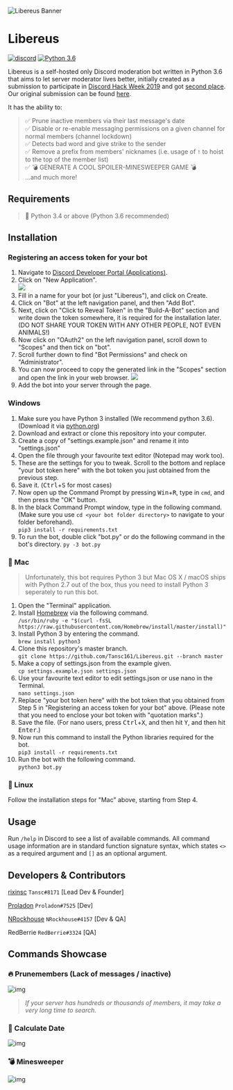 ![Libereus Banner](https://sc.s-ul.eu/nWBPZuZ6)
# Libereus
[![discord](https://lihi1.cc/7CBE7)](https://lihi1.cc/j2C5r)
[![Python 3.6](https://img.shields.io/badge/python-3.6-blue.svg)](https://www.python.org/downloads/release/python-367/)

Libereus is a self-hosted only Discord moderation bot written in Python 3.6 that aims to let server moderator lives better, initially created as a submission to participate in [Discord Hack Week 2019](https://blog.discordapp.com/discord-community-hack-week-build-and-create-alongside-us-6b2a7b7bba33) and got [second place](https://blog.discordapp.com/discord-community-hack-week-category-winners-bd0364360f92). Our original submission can be found [here](https://github.com/Tansc161/Libereus-DHW19).

It has the ability to:
> ✅ Prune inactive members via their last message's date  
> ✅ Disable or re-enable messaging permissions on a given channel for normal members (channel lockdown)  
> ✅ Detects bad word and give strike to the sender  
> ✅ Remove a prefix from members' nicknames (i.e. usage of `!` to hoist to the top of the member list)  
> ✅ 💣 GENERATE A COOL SPOILER-MINESWEEPER GAME 💣  
> ...and much more!

## Requirements
> 🐍 Python 3.4 or above (Python 3.6 recommended)

## Installation
### Registering an access token for your bot
1. Navigate to [Discord Developer Portal (Applications)](https://discordapp.com/developers/applications/).
1. Click on "New Application".  
![](https://i.imgur.com/5SSK14E.jpg)
1. Fill in a name for your bot (or just "Libereus"), and click on Create.
1. Click on "Bot" at the left navigation panel, and then "Add Bot".
1. Next, click on "Click to Reveal Token" in the "Build-A-Bot" section and write down the token somewhere, it is required for the installation later. (DO NOT SHARE YOUR TOKEN WITH ANY OTHER PEOPLE, NOT EVEN ANIMALS!)
1. Now click on "OAuth2" on the left navigation panel, scroll down to "Scopes" and then tick on "bot".
1. Scroll further down to find "Bot Permissions" and check on "Administrator".
1. You can now proceed to copy the generated link in the "Scopes" section and open the link in your web browser.
![](https://i.imgur.com/V5kwpNN.jpg)
1. Add the bot into your server through the page.

### Windows
1. Make sure you have Python 3 installed (We recommend python 3.6). (Download it via [python.org](https://www.python.org/downloads/release/python-367/))
1. Download and extract or clone this repository into your computer.
1. Create a copy of "settings.example.json" and rename it into "settings.json"
1. Open the file through your favourite text editor (Notepad may work too).
1. These are the settings for you to tweak. Scroll to the bottom and replace "your bot token here" with the bot token you just obtained from the previous step.
1. Save it. (<kbd>Ctrl</kbd>+<kbd>S</kbd> for most cases)
1. Now open up the Command Prompt by pressing <kbd>Win</kbd>+<kbd>R</kbd>, type in `cmd`, and then press the "OK" button.
1. In the black Command Prompt window, type in the following command. (Make sure you use `cd <your bot folder directory>` to navigate to your folder beforehand).  
`pip3 install -r requirements.txt`
1. To run the bot, double click "bot.py" or do the following command in the bot's directory.
`py -3 bot.py`

### 🍏 Mac
> Unfortunately, this bot requires Python 3 but Mac OS X / macOS ships with Python 2.7 out of the box, thus you need to install Python 3 seperately to run this bot.
1. Open the "Terminal" application.
1. Install [Homebrew](https://brew.sh/) via the following command.  
`/usr/bin/ruby -e "$(curl -fsSL https://raw.githubusercontent.com/Homebrew/install/master/install)"`
1. Install Python 3 by entering the command.  
`brew install python3`
1. Clone this repository's master branch.  
`git clone https://github.com/Tansc161/Libereus.git --branch master`
1. Make a copy of settings.json from the example given.  
`cp settings.example.json settings.json`
1. Use your favourite text editor to edit settings.json or use nano in the Terminal.  
`nano settings.json`
1. Replace "your bot token here" with the bot token that you obtained from Step 5 in "Registering an access token for your bot" above. (Please note that you need to enclose your bot token with "quotation marks".)
1. Save the file. (For nano users, press <kbd>Ctrl</kbd>+<kbd>X</kbd>, and then hit <kbd>Y</kbd>, and then hit <kbd>Enter</kbd>.)
1. Now run this command to install the Python libraries required for the bot.  
`pip3 install -r requirements.txt`
1. Run the bot with the following command.  
`python3 bot.py`

### 🐧 Linux
Follow the installation steps for "Mac" above, starting from Step 4.

## Usage
Run `/help` in Discord to see a list of available commands.
All command usage information are in standard function signature syntax, which states `<>` as a required argument and `[]` as an optional argument.

## Developers & Contributors
[rixinsc](https://github.com/Tansc161) `Tansc#8171` [Lead Dev & Founder]

[Proladon](https://github.com/Proladon) `Proladon#7525` [Dev]

[NRockhouse](https://github.com/NRockhouse) `NRockhouse#4157` [Dev & QA]

RedBerrie `RedBerrie#3324` [QA]

## Commands Showcase
### 🔥 Prunemembers (Lack of messages / inactive)
![img](https://i.imgur.com/xIf3F05.gif)

> _*If your server has hundreds or thousands of members, it may take a very long time to search.*_

### 📅 Calculate Date
![img](https://i.imgur.com/qpIsyDg.gif)

### 💣 Minesweeper
![img](https://i.imgur.com/dMtjlVw.jpg)

